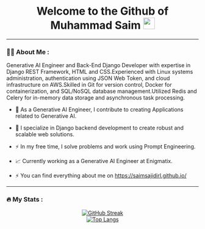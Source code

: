 <h1 align="center">
  Welcome to the Github of Muhammad Saim
  <img src="https://media.giphy.com/media/hvRJCLFzcasrR4ia7z/giphy.gif" width="30px"/>
</h1>

---

### :woman_technologist: About Me :

Generative AI Engineer and Back-End Django Developer with expertise in Django REST Framework, HTML and CSS.Experienced with Linux systems administration, authentication using JSON Web Token, and cloud infrastructure on AWS.Skilled in Git for version control, Docker for containerization, and SQL/NoSQL database management.Utilized Redis and Celery for in-memory data storage and asynchronous task processing.

- :telescope: As a Generative AI Engineer, I contribute to creating Applications related to Generative AI.

- :seedling: I specialize in Django backend development to create robust and scalable web solutions.

- :zap: In my free time, I solve problems and work using Prompt Engineering.

- :chart_with_upwards_trend: Currently working as a Generative AI Engineer at Enigmatix.

- :zap: You can find everything about me on https://saimsajidirl.github.io/

---

### :fire: My Stats :
<div align="center">
  <a href="https://git.io/streak-stats">
    <img src="http://github-readme-streak-stats.herokuapp.com?user=saimsajidirl&theme=dark&background=000000" alt="GitHub Streak"/>
  </a>
  <br/>
  <a href="https://github.com/anuraghazra/github-readme-stats">
    <img src="https://github-readme-stats.vercel.app/api/top-langs/?username=saimsajidirl&layout=compact&theme=vision-friendly-dark" alt="Top Langs"/>
  </a>
</div>

